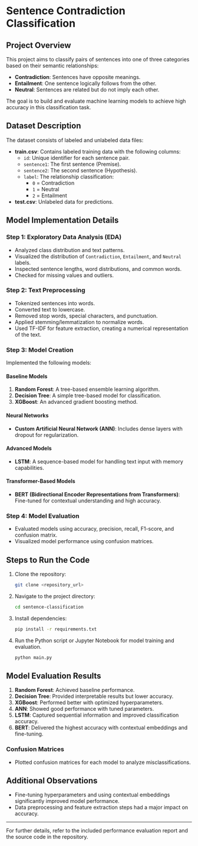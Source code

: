 # Sentence Contradiction Classification

## Project Overview
This project aims to classify pairs of sentences into one of three categories based on their semantic relationships:
- **Contradiction**: Sentences have opposite meanings.
- **Entailment**: One sentence logically follows from the other.
- **Neutral**: Sentences are related but do not imply each other.

The goal is to build and evaluate machine learning models to achieve high accuracy in this classification task.

## Dataset Description
The dataset consists of labeled and unlabeled data files:
- **train.csv**: Contains labeled training data with the following columns:
  - `id`: Unique identifier for each sentence pair.
  - `sentence1`: The first sentence (Premise).
  - `sentence2`: The second sentence (Hypothesis).
  - `label`: The relationship classification:
    - `0` = Contradiction
    - `1` = Neutral
    - `2` = Entailment
- **test.csv**: Unlabeled data for predictions.

## Model Implementation Details

### Step 1: Exploratory Data Analysis (EDA)
- Analyzed class distribution and text patterns.
- Visualized the distribution of `Contradiction`, `Entailment`, and `Neutral` labels.
- Inspected sentence lengths, word distributions, and common words.
- Checked for missing values and outliers.

### Step 2: Text Preprocessing
- Tokenized sentences into words.
- Converted text to lowercase.
- Removed stop words, special characters, and punctuation.
- Applied stemming/lemmatization to normalize words.
- Used TF-IDF for feature extraction, creating a numerical representation of the text.

### Step 3: Model Creation
Implemented the following models:

#### Baseline Models
1. **Random Forest**: A tree-based ensemble learning algorithm.
2. **Decision Tree**: A simple tree-based model for classification.
3. **XGBoost**: An advanced gradient boosting method.

#### Neural Networks
- **Custom Artificial Neural Network (ANN)**: Includes dense layers with dropout for regularization.

#### Advanced Models
- **LSTM**: A sequence-based model for handling text input with memory capabilities.

#### Transformer-Based Models
- **BERT (Bidirectional Encoder Representations from Transformers)**: Fine-tuned for contextual understanding and high accuracy.

### Step 4: Model Evaluation
- Evaluated models using accuracy, precision, recall, F1-score, and confusion matrix.
- Visualized model performance using confusion matrices.

## Steps to Run the Code
1. Clone the repository:
   ```bash
   git clone <repository_url>
   ```
2. Navigate to the project directory:
   ```bash
   cd sentence-classification
   ```
3. Install dependencies:
   ```bash
   pip install -r requirements.txt
   ```
4. Run the Python script or Jupyter Notebook for model training and evaluation.
   ```bash
   python main.py
   ```

## Model Evaluation Results
1. **Random Forest**: Achieved baseline performance.
2. **Decision Tree**: Provided interpretable results but lower accuracy.
3. **XGBoost**: Performed better with optimized hyperparameters.
4. **ANN**: Showed good performance with tuned parameters.
5. **LSTM**: Captured sequential information and improved classification accuracy.
6. **BERT**: Delivered the highest accuracy with contextual embeddings and fine-tuning.

### Confusion Matrices
- Plotted confusion matrices for each model to analyze misclassifications.

## Additional Observations
- Fine-tuning hyperparameters and using contextual embeddings significantly improved model performance.
- Data preprocessing and feature extraction steps had a major impact on accuracy.

---

For further details, refer to the included performance evaluation report and the source code in the repository.

